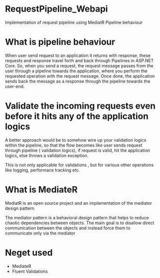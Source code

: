 # RequestPipeline_Webapi
Implementation of request pipeline using MediatR Pipeline behaviour

# What is pipeline behaviour

When user send request to an application it returns with response, these requests and response travel forth and back through Pipelines in ASP.NET Core. So, when you send a request, the request message passes from the user through a pipeline towards the application, where you perform the requested operation with the request message. Once done, the application sends back the message as a response through the pipeline towards the user-end.

# Validate the incoming requests even before it hits any of the application logics

A better approach would be to somehow wire up your validation logics within the pipeline, so that the flow becomes like user sends request through pipeline ( validation logics), if request is valid, hit the application logics, else throws a validation exception.

This is not only applicable for validations , but for various other operations like logging, performace tracking etc.

# What is MediateR

MediatR is an open source project and an implementation of the mediator design pattern.

The mediator pattern is a behavioral design pattern that helps to reduce chaotic dependencies between objects. The main goal is to disallow direct communication between the objects and instead force them to communicate only via the mediator

  # Neget used 
  
  - MediateR
  - Fluent Validations


